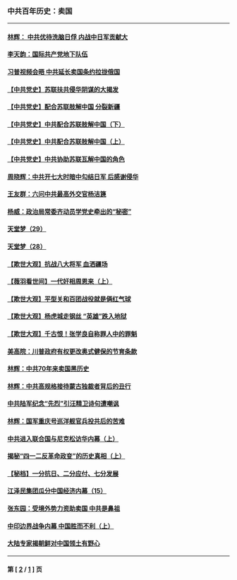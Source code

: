 ### 中共百年历史：卖国
---
#### [林辉： 中共优待洗脑日俘 内战中日军贡献大](../../pages/nf1176117/n13624644.md?07020430) 
#### [李天韵：国际共产党地下队伍](../../pages/nf1176117/n13611808.md?07020430) 
#### [习普视频会晤 中共延长卖国条约拉拢俄国](../../pages/nf1176117/n13060971.md?07020430) 
#### [【中共党史】苏联扶共侵华阴谋的大揭发](../../pages/nf1176117/n13056050.md?07020430) 
#### [【中共党史】配合苏联肢解中国 分裂新疆](../../pages/nf1176117/n13040700.md?07020430) 
#### [【中共党史】中共配合苏联肢解中国（下）](../../pages/nf1176117/n13035660.md?07020430) 
#### [【中共党史】中共配合苏联肢解中国（上）](../../pages/nf1176117/n13030262.md?07020430) 
#### [【中共党史】中共协助苏联瓦解中国的角色](../../pages/nf1176117/n13018109.md?07020430) 
#### [周晓辉：中共开七大时暗中勾结日军 后感谢侵华](../../pages/nf1176117/n12921960.md?07020430) 
#### [王友群：六问中共最高外交官杨洁篪](../../pages/nf1176117/n12836495.md?07020430) 
#### [杨威：政治局常委齐动员学党史牵出的“秘密”](../../pages/nf1176117/n12764642.md?07020430) 
#### [天堂梦（29）](../../pages/nf1176117/n12408465.md?07020430) 
#### [天堂梦（28）](../../pages/nf1176117/n12408309.md?07020430) 
#### [【欺世大观】抗战八大将军 血洒疆场](../../pages/nf1176117/n12357044.md?07020430) 
#### [【薇羽看世间】一代奸相周恩来（上）](../../pages/nf1176117/n12401109.md?07020430) 
#### [【欺世大观】平型关和百团战役就是俩红气球](../../pages/nf1176117/n12359157.md?07020430) 
#### [【欺世大观】杨虎城走钢丝 “英雄”跌入地狱](../../pages/nf1176117/n12358840.md?07020430) 
#### [【欺世大观】千古恨！张学良自称罪人中的罪魁](../../pages/nf1176117/n12358629.md?07020430) 
#### [美高院：川普政府有权更改奥式健保的节育条款](../../pages/nf1176117/n12242171.md?07020430) 
#### [林辉：中共70年来卖国黑历史](../../pages/nf1176117/n11552181.md?07020430) 
#### [林辉：中共高规格接待蒙古独裁者背后的丑行](../../pages/nf1176117/n11225005.md?07020430) 
#### [中共陆军纪念“先烈”引汪精卫诗句遭嘲讽](../../pages/nf1176117/n11153345.md?07020430) 
#### [林辉：国军重庆号巡洋舰官兵投共后的苦难](../../pages/nf1176117/n10997801.md?07020430) 
#### [中共进入联合国与尼克松访华内幕（上）](../../pages/nf1176117/n10138788.md?07020430) 
#### [揭秘“四一二反革命政变”的历史真相（上）](../../pages/nf1176117/n9996650.md?07020430) 
#### [【秘档】一分抗日、二分应付、七分发展](../../pages/nf1176117/n9331484.md?07020430) 
#### [江泽民集团瓜分中国经济内幕（15）](../../pages/nf1176117/n9268584.md?07020430) 
#### [张东园：受境外势力资助卖国 中共是鼻祖](../../pages/nf1176117/n9272480.md?07020430) 
#### [中印边界战争内幕 中国胜而不利（上）](../../pages/nf1176117/n9252458.md?07020430) 
#### [大陆专家揭朝鲜对中国领土有野心](../../pages/nf1176117/n9074056.md?07020430) 

---
#### 第 [ [2](./2.md?07020430) / [1](./1.md?07020430) ] 页
